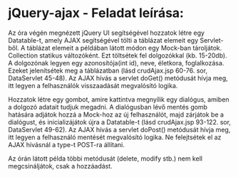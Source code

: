 ﻿# jQuery-ajax - Feladat leírása:

Az óra végén megnézett jQuery UI segítségével hozzatok létre egy Datatable-t, amely AJAX segítségével tölti a táblázat elemeit egy Servlet-ből. 
A táblázat elemeit a példában látott módon egy Mock-ban tároljátok. Collection statikus változóként. Ezt töltsétek fel dolgozókkal (kb. 15-20db).
A dolgozónak legyen egy azonosítója(int id), neve, életkora, foglalkozása. Ezeket jelenítsétek meg a táblázatban (lásd crudAjax.jsp 60-76. sor, DataServlet 45-48).
Az AJAX hívás a servlet doGet() metódusát hívja meg, itt legyen a felhasználók visszaadását megvalósító logika.

Hozzatok létre egy gombot, amire kattintva megnyílik egy dialógus, amiben a dolgozó adatait tudjuk megadni.
A dialógusban lévő mentés gomb hatására adjátok hozzá a Mock-hoz az új felhasználót,
majd zárjátok be a dialógust, és inicializájátok újra a Datatable-t (lásd crudAjax.jsp 93-122. sor, DataServlet 49-62).
Az AJAX hívás a servlet doPost() metódusát hívja meg, itt legyen a felhasználó mentését megvalósító logika.
Ne felejtsétek el az AJAX hívásnál a type-t POST-ra állítani.

Az órán látott példa többi metódusát (delete, modify stb.) nem kell megcsináljátok, csak a hozzáadást.